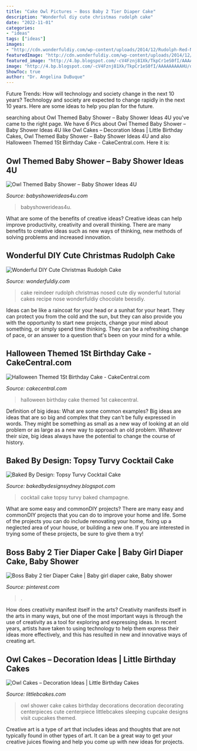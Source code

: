 ```yaml
---
title: "Cake Owl Pictures ~ Boss Baby 2 Tier Diaper Cake"
description: "Wonderful diy cute christmas rudolph cake"
date: "2022-11-01"
categories:
- "ideas"
tags: ["ideas"]
images:
- "http://cdn.wonderfuldiy.com/wp-content/uploads/2014/12/Rudolph-Red-Nose-Reindeer-Cake.jpg"
featuredImage: "http://cdn.wonderfuldiy.com/wp-content/uploads/2014/12/Rudolph-Red-Nose-Reindeer-Cake.jpg"
featured_image: "http://4.bp.blogspot.com/-cV4Fznj81Xk/TkpCr1eS0fI/AAAAAAAAAHU/dVt4zbSlxts/s1600/IMG_2382.jpg"
image: "http://4.bp.blogspot.com/-cV4Fznj81Xk/TkpCr1eS0fI/AAAAAAAAAHU/dVt4zbSlxts/s1600/IMG_2382.jpg"
ShowToc: true
author: "Dr. Angelina DuBuque"
---
```



Future Trends: How will technology and society change in the next 10 years?
Technology and society are expected to change rapidly in the next 10 years. Here are some ideas to help you plan for the future.

	

		
searching about Owl Themed Baby Shower – Baby Shower Ideas 4U you've came to the right page. We have 6 Pics about Owl Themed Baby Shower – Baby Shower Ideas 4U like Owl Cakes – Decoration Ideas | Little Birthday Cakes, Owl Themed Baby Shower – Baby Shower Ideas 4U and also Halloween Themed 1St Birthday Cake - CakeCentral.com. Here it is:
		
    
## Owl Themed Baby Shower – Baby Shower Ideas 4U

<img loading=lazy src="https://babyshowerideas4u.com/wp-content/uploads/2014/05/Owl-Themed-Baby-Shower-Tablescape.jpg" onerror="this.onerror=null;this.src='https://tse2.mm.bing.net/th?id=OIP.tIyCn_fDdO4ZGCj4NZfrhQHaLZ&amp;pid=15.1';" alt="Owl Themed Baby Shower – Baby Shower Ideas 4U">

_Source: babyshowerideas4u.com_

>babyshowerideas4u. 

	

What are some of the benefits of creative ideas?
Creative ideas can help improve productivity, creativity and overall thinking. There are many benefits to creative ideas such as new ways of thinking, new methods of solving problems and increased innovation.

    
## Wonderful DIY Cute Christmas Rudolph Cake

<img loading=lazy src="http://cdn.wonderfuldiy.com/wp-content/uploads/2014/12/Rudolph-Red-Nose-Reindeer-Cake.jpg" onerror="this.onerror=null;this.src='https://tse3.mm.bing.net/th?id=OIP.vPx5WLp6BvVUpbfOVNmAfwHaHT&amp;pid=15.1';" alt="Wonderful DIY Cute Christmas Rudolph Cake">

_Source: wonderfuldiy.com_

>cake reindeer rudolph christmas nosed cute diy wonderful tutorial cakes recipe nose wonderfuldiy chocolate beesdiy. 

	

Ideas can be like a raincoat for your head or a sunhat for your heart. They can protect you from the cold and the sun, but they can also provide you with the opportunity to start new projects, change your mind about something, or simply spend time thinking. They can be a refreshing change of pace, or an answer to a question that's been on your mind for a while.

    
## Halloween Themed 1St Birthday Cake - CakeCentral.com

<img loading=lazy src="http://cdn001.cakecentral.com/gallery/2015/03/900_737140ZhCn_halloween-themed-1st-birthday-cake.jpg" onerror="this.onerror=null;this.src='https://tse3.mm.bing.net/th?id=OIP.t_BgIEKYzSu2HZCdGBM1EwHaJ4&amp;pid=15.1';" alt="Halloween Themed 1St Birthday Cake - CakeCentral.com">

_Source: cakecentral.com_

>halloween birthday cake themed 1st cakecentral. 

	

Definition of big ideas: What are some common examples?
Big ideas are ideas that are so big and complex that they can't be fully expressed in words. They might be something as small as a new way of looking at an old problem or as large as a new way to approach an old problem. Whatever their size, big ideas always have the potential to change the course of history.

    
## Baked By Design: Topsy Turvy Cocktail Cake

<img loading=lazy src="http://4.bp.blogspot.com/-cV4Fznj81Xk/TkpCr1eS0fI/AAAAAAAAAHU/dVt4zbSlxts/s1600/IMG_2382.jpg" onerror="this.onerror=null;this.src='https://tse3.mm.bing.net/th?id=OIP.sJrA3IG1hSw7XV5fqHt3GwHaMW&amp;pid=15.1';" alt="Baked By Design: Topsy Turvy Cocktail Cake">

_Source: bakedbydesignsydney.blogspot.com_

>cocktail cake topsy turvy baked champagne. 

	

What are some easy and commonDIY projects?
There are many easy and commonDIY projects that you can do to improve your home and life. Some of the projects you can do include renovating your home, fixing up a neglected area of your house, or building a new one. If you are interested in trying some of these projects, be sure to give them a try!

    
## Boss Baby 2 Tier Diaper Cake | Baby Girl Diaper Cake, Baby Shower

<img loading=lazy src="https://i.pinimg.com/736x/1e/34/73/1e3473cbc83c87011ee7a59ba6b992de.jpg" onerror="this.onerror=null;this.src='https://tse1.mm.bing.net/th?id=OIP.mm8-u2XgOMyowtAf4gFdSQHaLO&amp;pid=15.1';" alt="Boss Baby 2 tier Diaper Cake | Baby girl diaper cake, Baby shower">

_Source: pinterest.com_

>. 

	

How does creativity manifest itself in the arts?
Creativity manifests itself in the arts in many ways, but one of the most important ways is through the use of creativity as a tool for exploring and expressing ideas. In recent years, artists have taken to using technology to help them express their ideas more effectively, and this has resulted in new and innovative ways of creating art.

    
## Owl Cakes – Decoration Ideas | Little Birthday Cakes

<img loading=lazy src="http://www.littlebcakes.com/wp-content/uploads/2013/08/Owl-Cake-Decorations.jpg" onerror="this.onerror=null;this.src='https://tse3.mm.bing.net/th?id=OIP.cYw51Y_II8g9-GimOfHqvwHaLs&amp;pid=15.1';" alt="Owl Cakes – Decoration Ideas | Little Birthday Cakes">

_Source: littlebcakes.com_

>owl shower cake cakes birthday decorations decoration decorating centerpieces cute centerpiece littlebcakes sleeping cupcake designs visit cupcakes themed. 

	

Creative art is a type of art that includes ideas and thoughts that are not typically found in other types of art. It can be a great way to get your creative juices flowing and help you come up with new ideas for projects.

